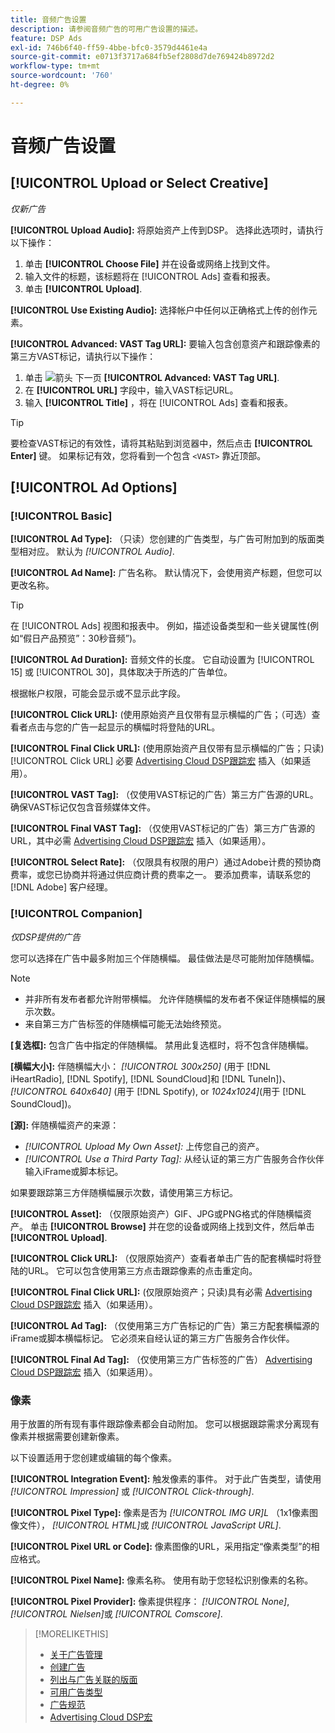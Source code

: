 ```yaml
---
title: 音频广告设置
description: 请参阅音频广告的可用广告设置的描述。
feature: DSP Ads
exl-id: 746b6f40-ff59-4bbe-bfc0-3579d4461e4a
source-git-commit: e0713f3717a684fb5ef2808d7de769424b8972d2
workflow-type: tm+mt
source-wordcount: '760'
ht-degree: 0%

---
```


# 音频广告设置

## [!UICONTROL Upload or Select Creative]

*仅新广告*

**[!UICONTROL Upload Audio]:** 将原始资产上传到DSP。 选择此选项时，请执行以下操作：

1. 单击 **[!UICONTROL Choose File]** 并在设备或网络上找到文件。
1. 输入文件的标题，该标题将在 [!UICONTROL Ads] 查看和报表。
1. 单击 **[!UICONTROL Upload]**.

**[!UICONTROL Use Existing Audio]:** 选择帐户中任何以正确格式上传的创作元素。

**[!UICONTROL Advanced: VAST Tag URL]:** 要输入包含创意资产和跟踪像素的第三方VAST标记，请执行以下操作：

1. 单击 ![箭头](/help/dsp/assets/compressed.png) 下一页 **[!UICONTROL Advanced: VAST Tag URL]**.
1. 在 **[!UICONTROL URL]** 字段中，输入VAST标记URL。
1. 输入 **[!UICONTROL Title]** ，将在 [!UICONTROL Ads] 查看和报表。

>[!TIP]
>
> 要检查VAST标记的有效性，请将其粘贴到浏览器中，然后点击 **[!UICONTROL Enter]** 键。 如果标记有效，您将看到一个包含 `<VAST>` 靠近顶部。

## [!UICONTROL Ad Options]

### [!UICONTROL Basic]

**[!UICONTROL Ad Type]:** （只读）您创建的广告类型，与广告可附加到的版面类型相对应。 默认为 *[!UICONTROL Audio]*.

**[!UICONTROL Ad Name]:** 广告名称。 默认情况下，会使用资产标题，但您可以更改名称。

>[!TIP]
>
> 在 [!UICONTROL Ads] 视图和报表中。 例如，描述设备类型和一些关键属性(例如“假日产品预览”：30秒音频”)。

**[!UICONTROL Ad Duration]:** 音频文件的长度。 它自动设置为 [!UICONTROL 15] 或 [!UICONTROL 30]，具体取决于所选的广告单位。

根据帐户权限，可能会显示或不显示此字段。

**[!UICONTROL Click URL]:** (使用原始资产且仅带有显示横幅的广告；（可选）查看者点击与您的广告一起显示的横幅时将登陆的URL。

**[!UICONTROL Final Click URL]:** (使用原始资产且仅带有显示横幅的广告；只读) [!UICONTROL Click URL] 必要 [Advertising Cloud DSP跟踪宏](/help/dsp/campaign-management/macros.md) 插入（如果适用）。

**[!UICONTROL VAST Tag]:** （仅使用VAST标记的广告）第三方广告源的URL。 确保VAST标记仅包含音频媒体文件。

**[!UICONTROL Final VAST Tag]:** （仅使用VAST标记的广告）第三方广告源的URL，其中必需 [Advertising Cloud DSP跟踪宏](/help/dsp/campaign-management/macros.md) 插入（如果适用）。

**[!UICONTROL Select Rate]:** （仅限具有权限的用户）通过Adobe计费的预协商费率，或您已协商并将通过供应商计费的费率之一。 要添加费率，请联系您的 [!DNL Adobe] 客户经理。

### [!UICONTROL Companion]

*仅DSP提供的广告*

您可以选择在广告中最多附加三个伴随横幅。 最佳做法是尽可能附加伴随横幅。

>[!NOTE]
>
>* 并非所有发布者都允许附带横幅。 允许伴随横幅的发布者不保证伴随横幅的展示次数。
>* 来自第三方广告标签的伴随横幅可能无法始终预览。


**\[复选框\]:** 包含广告中指定的伴随横幅。 禁用此复选框时，将不包含伴随横幅。

**\[横幅大小\]:** 伴随横幅大小： *[!UICONTROL 300x250]* (用于 [!DNL iHeartRadio], [!DNL Spotify], [!DNL SoundCloud]和 [!DNL TuneIn])、 *[!UICONTROL 640x640]* (用于 [!DNL Spotify), or *1024x1024]*(用于 [!DNL SoundCloud])。

**\[源\]:** 伴随横幅资产的来源：

* *[!UICONTROL Upload My Own Asset]:* 上传您自己的资产。
* *[!UICONTROL Use a Third Party Tag]:* 从经认证的第三方广告服务合作伙伴输入iFrame或脚本标记。

如果要跟踪第三方伴随横幅展示次数，请使用第三方标记。

**[!UICONTROL Asset]:** （仅限原始资产）GIF、JPG或PNG格式的伴随横幅资产。 单击 **[!UICONTROL Browse]** 并在您的设备或网络上找到文件，然后单击 **[!UICONTROL Upload]**.

**[!UICONTROL Click URL]:** （仅限原始资产）查看者单击广告的配套横幅时将登陆的URL。 它可以包含使用第三方点击跟踪像素的点击重定向。

**[!UICONTROL Final Click URL]:** (仅限原始资产；只读)具有必需 [Advertising Cloud DSP跟踪宏](/help/dsp/campaign-management/macros.md) 插入（如果适用）。

**[!UICONTROL Ad Tag]:** （仅使用第三方广告标记的广告）第三方配套横幅源的iFrame或脚本横幅标记。 它必须来自经认证的第三方广告服务合作伙伴。

**[!UICONTROL Final Ad Tag]:** （仅使用第三方广告标签的广告） [Advertising Cloud DSP跟踪宏](/help/dsp/campaign-management/macros.md) 插入（如果适用）。

### 像素

用于放置的所有现有事件跟踪像素都会自动附加。 您可以根据跟踪需求分离现有像素并根据需要创建新像素。

以下设置适用于您创建或编辑的每个像素。

**[!UICONTROL Integration Event]:** 触发像素的事件。 对于此广告类型，请使用 *[!UICONTROL Impression]* 或 *[!UICONTROL Click-through]*.

**[!UICONTROL Pixel Type]:** 像素是否为 *[!UICONTROL IMG UR]L* （1x1像素图像文件）， *[!UICONTROL HTML]*&#x200B;或 *[!UICONTROL JavaScript URL]*.

**[!UICONTROL Pixel URL or Code]:** 像素图像的URL，采用指定“像素类型”的相应格式。

**[!UICONTROL Pixel Name]:** 像素名称。 使用有助于您轻松识别像素的名称。

**[!UICONTROL Pixel Provider]:** 像素提供程序： *[!UICONTROL None]*, *[!UICONTROL Nielsen]*&#x200B;或 *[!UICONTROL Comscore]*.

>[!MORELIKETHIS]
>
>* [关于广告管理](ad-about.md)
>* [创建广告](ad-create.md)
>* [列出与广告关联的版面](/help/dsp/campaign-management/ads/ad-list-placements.md)
>* [可用广告类型](ad-types.md)
>* [广告规范](/help/dsp/assets/ad-specs.pdf)
>* [Advertising Cloud DSP宏](/help/dsp/campaign-management/macros.md)

